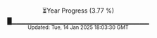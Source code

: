 <p align="center">
⏳Year Progress (3.77 %)<br>
█▁▁▁▁▁▁▁▁▁▁▁▁▁▁▁▁▁▁▁▁▁▁▁▁▁▁▁▁▁ <br>
<sub>Updated: Tue, 14 Jan 2025 18:03:30 GMT</sub>
</p>

